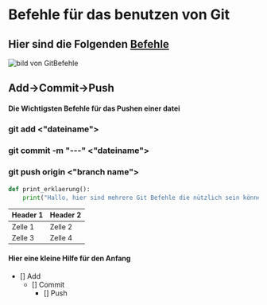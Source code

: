 # Befehle für das benutzen von Git
## Hier sind die Folgenden [Befehle](https://github.com/Hammsi123/2IT_spl1/blob/master/seite.hdml)
<img alt="bild von GitBefehle" scr="![Git Bild](/img/git.jpg)">


## Add->Commit->Push
#### Die Wichtigsten Befehle für das Pushen einer datei
### git add <"dateiname">
### git commit -m "---" <"dateiname">
### git push origin <"branch name">


```python
def print_erklaerung():
    print("Hallo, hier sind mehrere Git Befehle die nützlich sein können. Glück auf!");
```

| Header 1 | Header 2 |
|----------|----------|
| Zelle 1  | Zelle 2  |
| Zelle 3  | Zelle 4  |


#### Hier eine kleine Hilfe für den Anfang
- [] Add
    - [] Commit
        - [] Push

